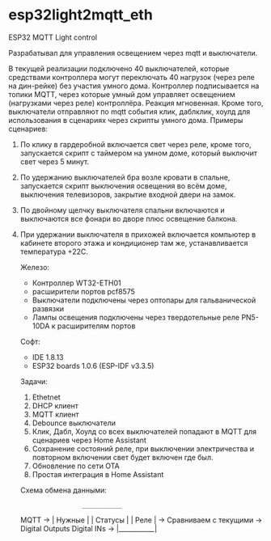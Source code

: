 # esp32light2mqtt_eth
ESP32 MQTT Light control

Разрабатывал для управления освещением через mqtt и выключатели.

В текущей реализации подключено 40 выключателей, которые средствами контроллера могут переключать 40 нагрузок (через реле на дин-рейке) без участия умного дома.
Контроллер подписывается на топики MQTT, через которые умный дом управляет освещением (нагрузками через реле) контроллёра. Реакция мгновенная.
Кроме того, выключатели отправляют по mqtt события клик, даблклик, хоулд для использования в сценариях через скрипты умного дома.
Примеры сценариев: 
1. По клику в гардеробной включается свет через реле, кроме того, запускается скрипт с таймером на умном доме, который выключит свет через 5 минут.
2. По удержанию выключателей бра возле кровати в спальне, запускается скрипт выключения освещения во всём доме, выключения телевизоров, закрытие входной двери на замок.
3. По двойному щелчку выключателя спальни включаются и выключаются все фонари во дворе плюс освещение балкона.
4. При удержании выключателя в прихожей включается компьютер в кабинете второго этажа и кондиционер там же, устанавливается температура +22С.



   
   Железо:
   
   - Контроллер WT32-ETH01
   - расширители портов pcf8575
   - Выключатели подключены через оптопары для гальванической развязки
   - Лампы освещения подключены через твердотельные реле PN5-10DA к расширителям портов
   
   Софт:
   
    - IDE 1.8.13
    - ESP32 boards 1.0.6 (ESP-IDF v3.3.5)
   
      
   Задачи:
   1. Ethetnet
   2. DHCP клиент
   3. MQTT клиент
   4. Debounce выключатели
   5. Клик, Дабл, Хоулд со всех выключателей попадают в MQTT для сценариев через Home Assistant
   6. Сохранение состояний реле, при выключении электричества и повторном включении свет будет включен где был.
   7. Обновление по сети OTA
   8. Простая интеграция в Home Assistant
   
   


    Схема обмена данными:
    
                        ___________
      MQTT ->          | Нужные    |
                       | Статусы   |
                       | Реле      | -> Сравниваем с текущими -> Digital Outputs
     Digital INs  ->   |___________|
     
     

